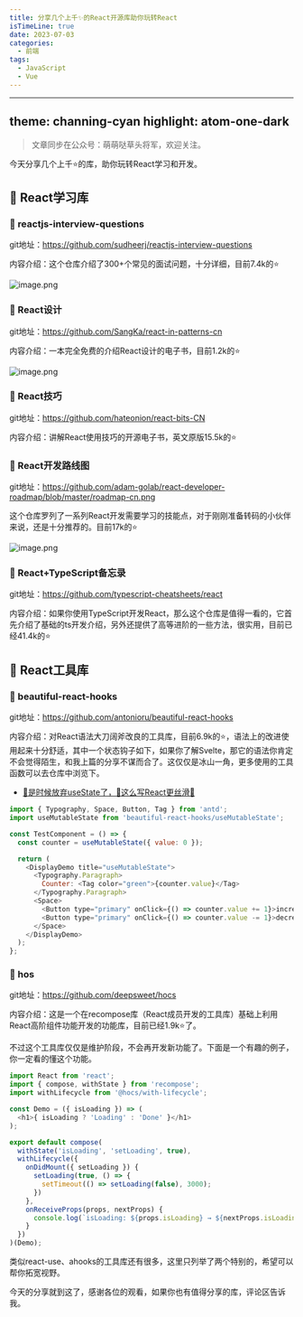 ```yaml
---
title: 分享几个上千✨的React开源库助你玩转React
isTimeLine: true
date: 2023-07-03
categories:
  - 前端
tags:
  - JavaScript
  - Vue
---
```

---
theme: channing-cyan
highlight: atom-one-dark
---
> 文章同步在公众号：萌萌哒草头将军，欢迎关注。

今天分享几个上千⭐的库，助你玩转React学习和开发。

## 🚀 React学习库

### 💎 reactjs-interview-questions

git地址：https://github.com/sudheerj/reactjs-interview-questions

内容介绍：这个仓库介绍了300+个常见的面试问题，十分详细，目前7.4k的⭐

![image.png](https://p3-juejin.byteimg.com/tos-cn-i-k3u1fbpfcp/78133a046bc9478f8a201939ccf834ed~tplv-k3u1fbpfcp-watermark.image?)

### 💎 React设计

git地址：https://github.com/SangKa/react-in-patterns-cn

内容介绍：一本完全免费的介绍React设计的电子书，目前1.2k的⭐

![image.png](https://p3-juejin.byteimg.com/tos-cn-i-k3u1fbpfcp/e01cd7244502440d8fa99ab0659201cd~tplv-k3u1fbpfcp-watermark.image?)

### 💎 React技巧

git地址：https://github.com/hateonion/react-bits-CN

内容介绍：讲解React使用技巧的开源电子书，英文原版15.5k的⭐

### 💎 React开发路线图

git地址：https://github.com/adam-golab/react-developer-roadmap/blob/master/roadmap-cn.png

这个仓库罗列了一系列React开发需要学习的技能点，对于刚刚准备转码的小伙伴来说，还是十分推荐的。目前17k的⭐

![image.png](https://p6-juejin.byteimg.com/tos-cn-i-k3u1fbpfcp/0afa17518c4f4a669bec9378315438d7~tplv-k3u1fbpfcp-watermark.image?)

### 💎 React+TypeScript备忘录

git地址：https://github.com/typescript-cheatsheets/react

内容介绍：如果你使用TypeScript开发React，那么这个仓库是值得一看的，它首先介绍了基础的ts开发介绍，另外还提供了高等进阶的一些方法，很实用，目前已经41.4k的⭐

## 🚀 React工具库

### 💎 beautiful-react-hooks

git地址：https://github.com/antonioru/beautiful-react-hooks

内容介绍：对React语法大刀阔斧改良的工具库，目前6.9k的⭐，语法上的改进使用起来十分舒适，其中一个状态钩子如下，如果你了解Svelte，那它的语法你肯定不会觉得陌生，和我上篇的分享不谋而合了。这仅仅是冰山一角，更多使用的工具函数可以去仓库中浏览下。

- [🤮是时候放弃useState了，🚀这么写React更丝滑🚀](https://juejin.cn/post/7246777363257475129)

```js
import { Typography, Space, Button, Tag } from 'antd';
import useMutableState from 'beautiful-react-hooks/useMutableState';

const TestComponent = () => {
  const counter = useMutableState({ value: 0 });

  return (
    <DisplayDemo title="useMutableState">
      <Typography.Paragraph>
        Counter: <Tag color="green">{counter.value}</Tag>
      </Typography.Paragraph>
      <Space>
        <Button type="primary" onClick={() => counter.value += 1}>increase</Button>
        <Button type="primary" onClick={() => counter.value -= 1}>decrease</Button>
      </Space>
    </DisplayDemo>
  );
};
```

### 💎 hos

git地址：https://github.com/deepsweet/hocs

内容介绍：这是一个在recompose库（React成员开发的工具库）基础上利用React高阶组件功能开发的功能库，目前已经1.9k⭐了。

不过这个工具库仅仅是维护阶段，不会再开发新功能了。下面是一个有趣的例子，你一定看的懂这个功能。
```js
import React from 'react';
import { compose, withState } from 'recompose';
import withLifecycle from '@hocs/with-lifecycle';

const Demo = ({ isLoading }) => (
  <h1>{ isLoading ? 'Loading' : 'Done' }</h1>
);

export default compose(
  withState('isLoading', 'setLoading', true),
  withLifecycle({
    onDidMount({ setLoading }) {
      setLoading(true, () => {
        setTimeout(() => setLoading(false), 3000);
      })
    },
    onReceiveProps(props, nextProps) {
      console.log(`isLoading: ${props.isLoading} → ${nextProps.isLoading}`);
    }
  })
)(Demo);
```

类似react-use、ahooks的工具库还有很多，这里只列举了两个特别的，希望可以帮你拓宽视野。

今天的分享就到这了，感谢各位的观看，如果你也有值得分享的库，评论区告诉我。
